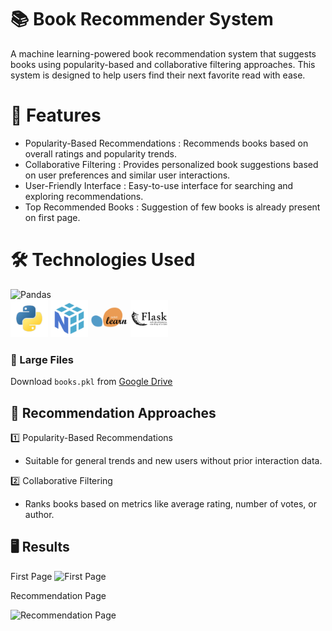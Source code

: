 # 📚 Book Recommender System
A machine learning-powered book recommendation system that suggests books using popularity-based and collaborative filtering approaches. This system is designed to help users find their next favorite read with ease.

# 🚀 Features
<ul>
  <li>Popularity-Based Recommendations : Recommends books based on overall ratings and popularity trends.</li>
  <li>Collaborative Filtering : Provides personalized book suggestions based on user preferences and similar user interactions.</li>
  <li>User-Friendly Interface : Easy-to-use interface for searching and exploring recommendations.</li>
  <li>Top Recommended Books : Suggestion of few books is already present on first page. </li>
</ul>

# 🛠️ Technologies Used
![Pandas](https://img.shields.io/badge/pandas-000000?style=for-the-badge&logo=pandas&logoColor=#00008B)
<br><img src = "https://raw.githubusercontent.com/github/explore/master/topics/python/python.png" width="60px">
  <img src = "https://raw.githubusercontent.com/github/explore/master/topics/numpy/numpy.png" width="60px">
  <img src = "https://raw.githubusercontent.com/github/explore/master/topics/scikit-learn/scikit-learn.png" width="60px">
  <img src = "https://raw.githubusercontent.com/github/explore/master/topics/flask/flask.png" width="60px">

  ### 📁 Large Files

Download `books.pkl` from [Google Drive](https://drive.google.com/file/d/1PpSR4PbEtQnCD5f-fLLkQORkrgKZ_OAl/view?usp=sharing)


## 🎯 Recommendation Approaches
1️⃣ Popularity-Based Recommendations
<ul>
  <li>Suitable for general trends and new users without prior interaction data.</li>
</ul>
2️⃣ Collaborative Filtering
<ul>
  <li>Ranks books based on metrics like average rating, number of votes, or author.</li>
</ul>

## 🖥️ Results
First Page
![First Page](https://github.com/user-attachments/assets/55c0f034-2b9d-4e63-a061-4b2aeb98a99c)

Recommendation Page

![Recommendation Page](https://github.com/user-attachments/assets/8cb639be-b2e4-4e0e-80dd-3f26e2e502d0)



